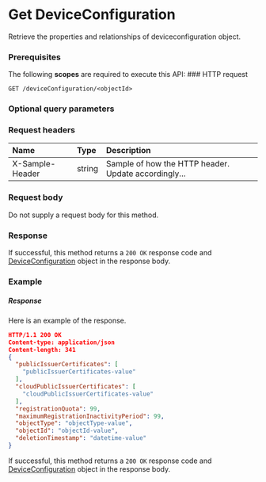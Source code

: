 # Get DeviceConfiguration

Retrieve the properties and relationships of deviceconfiguration object.
### Prerequisites
The following **scopes** are required to execute this API: ### HTTP request
<!-- { "blockType": "ignored" } -->
```http
GET /deviceConfiguration/<objectId>
```
### Optional query parameters

### Request headers
| Name       | Type | Description|
|:-----------|:------|:----------|
| X-Sample-Header  | string  | Sample of how the HTTP header. Update accordingly...|

### Request body
Do not supply a request body for this method.
### Response
If successful, this method returns a `200 OK` response code and [DeviceConfiguration](../resources/deviceconfiguration.md) object in the response body.
### Example
##### Response
Here is an example of the response.
<!-- {
  "blockType": "response",
  "truncated": false,
  "@odata.type": "deviceconfiguration"
} -->
```json
HTTP/1.1 200 OK
Content-type: application/json
Content-length: 341
{
  "publicIssuerCertificates": [
    "publicIssuerCertificates-value"
  ],
  "cloudPublicIssuerCertificates": [
    "cloudPublicIssuerCertificates-value"
  ],
  "registrationQuota": 99,
  "maximumRegistrationInactivityPeriod": 99,
  "objectType": "objectType-value",
  "objectId": "objectId-value",
  "deletionTimestamp": "datetime-value"
}
```
If successful, this method returns a `200 OK` response code and [DeviceConfiguration](../resources/deviceconfiguration.md) object in the response body.

<!-- uuid: b1e9aad5-bbd1-4287-b55b-5aecdbb3b263
2015-10-15 04:04:55 UTC -->
<!-- {
  "type": "#page.annotation",
  "description": "Get DeviceConfiguration",
  "keywords": "",
  "section": "documentation",
  "tocPath": ""
}-->